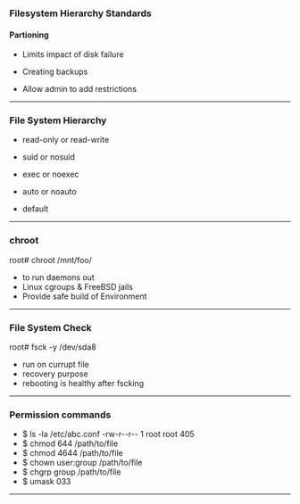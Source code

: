 ### Filesystem Hierarchy Standards 

#### Partioning


- Limits impact of disk failure 

- Creating backups 

- Allow admin to add restrictions 

---

### File System Hierarchy


- read-only or read-write

- suid or nosuid

- exec or noexec

- auto or noauto

- default

---

### chroot

root# chroot /mnt/foo/

- to run daemons out
- Linux cgroups & FreeBSD jails
- Provide safe build of Environment

---

### File System Check

root# fsck -y /dev/sda8

- run on currupt file
- recovery purpose
- rebooting is healthy after fscking

---

### Permission commands

-  $ ls -la /etc/abc.conf -rw-r--r-- 1 root root 405
-  $ chmod 644 /path/to/file
-  $ chmod 4644 /path/to/file
-  $ chown user:group /path/to/file
-  $ chgrp group /path/to/file
-  $ umask 033

---

